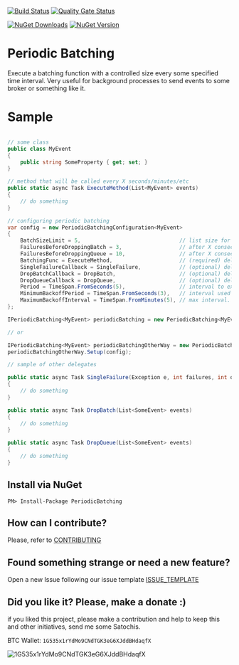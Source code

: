 [![Build Status](https://barradas.visualstudio.com/Contributions/_apis/build/status/NugetPackage/Periodic%20Batching?branchName=develop)](https://barradas.visualstudio.com/Contributions/_build/latest?definitionId=26&branchName=develop)
[![Quality Gate Status](https://sonarcloud.io/api/project_badges/measure?project=ThiagoBarradas_periodic-batching&metric=alert_status)](https://sonarcloud.io/dashboard?id=ThiagoBarradas_periodic-batching)
<!-- [![Coverage](https://sonarcloud.io/api/project_badges/measure?project=ThiagoBarradas_periodic-batching&metric=coverage)](https://sonarcloud.io/dashboard?id=ThiagoBarradas_periodic-batching) -->
[![NuGet Downloads](https://img.shields.io/nuget/dt/PeriodicBatching.svg)](https://www.nuget.org/packages/PeriodicBatching/)
[![NuGet Version](https://img.shields.io/nuget/v/PeriodicBatching.svg)](https://www.nuget.org/packages/PeriodicBatching/)

# Periodic Batching

Execute a batching function with a controlled size every some specified time interval. Very useful for background processes to send events to some broker or something like it.

# Sample

```c#

// some class 
public class MyEvent
{
    public string SomeProperty { get; set; }
}

// method that will be called every X seconds/minutes/etc
public static async Task ExecuteMethod(List<MyEvent> events)
{
    // do something
}

// configuring periodic batching
var config = new PeriodicBatchingConfiguration<MyEvent>
{
    BatchSizeLimit = 5,                               // list size for when BatchingFunc method is called. default 50.
    FailuresBeforeDroppingBatch = 3,                  // after X consecutive failures, current batch will be dropped. Use -1 to cancel this behavior. default 5.
    FailuresBeforeDroppingQueue = 10,                 // after X consecutive failures, all queue items will be dropped. Use -1 to cancel this behavior. deafult 10.
    BatchingFunc = ExecuteMethod,                     // (required) delegate called to process batch
    SingleFailureCallback = SingleFailure,            // (optional) delegate called when a single failure happens - exception, failures count and queue count are passed as parameter.
    DropBatchCallback = DropBatch,                    // (optional) delegate called when a batch is dropped - current batch items are passed as parameter.
    DropQueueCallback = DropQueue,                    // (optional) delegate called when a queue is dropped - all queue items are passed as parameter.
    Period = TimeSpan.FromSeconds(5),                 // interval to execute main method - BatchingFunc. default 10s.
    MinimumBackoffPeriod = TimeSpan.FromSeconds(3),   // interval used for next inteval when a failure happens. for each error, interval is increased exponentially based on this value. default 3s.
    MaximumBackoffInterval = TimeSpan.FromMinutes(5), // max interval. this parameter will limit the exponential interval. default 5m.
};

IPeriodicBatching<MyEvent> periodicBatching = new PeriodicBatching<MyEvent>(config);

// or 

IPeriodicBatching<MyEvent> periodicBatchingOtherWay = new PeriodicBatching<MyEvent>();
periodicBatchingOtherWay.Setup(config);

// sample of other delegates

public static async Task SingleFailure(Exception e, int failures, int queueCount))
{
    // do something
}

public static async Task DropBatch(List<SomeEvent> events)
{
    // do something
}

public static async Task DropQueue(List<SomeEvent> events)
{
    // do something
}

```

## Install via NuGet

```
PM> Install-Package PeriodicBatching
```

## How can I contribute?

Please, refer to [CONTRIBUTING](.github/CONTRIBUTING.md)

## Found something strange or need a new feature?

Open a new Issue following our issue template [ISSUE_TEMPLATE](.github/ISSUE_TEMPLATE.md)

## Did you like it? Please, make a donate :)

if you liked this project, please make a contribution and help to keep this and other initiatives, send me some Satochis.

BTC Wallet: `1G535x1rYdMo9CNdTGK3eG6XJddBHdaqfX`

![1G535x1rYdMo9CNdTGK3eG6XJddBHdaqfX](https://i.imgur.com/mN7ueoE.png)
